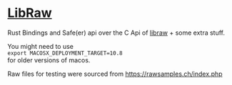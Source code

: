 # [LibRaw][libraw]

Rust Bindings and Safe(er) api over the C Api of [libraw][libraw] + some extra stuff.

You might need to use  
`export MACOSX_DEPLOYMENT_TARGET=10.8`  
for older versions of macos.  

Raw files for testing were sourced from https://rawsamples.ch/index.php

[libraw]: https://libraw.org

